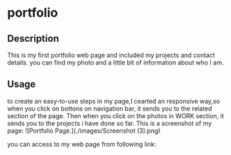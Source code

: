 # portfolio
## Description
This is my first portfolio web page and included my projects and contact details. you can find my photo and a little bit of information about who I am.
## Usage
to create an easy-to-use steps in my page,I cearted an responsive way,so when you click on bottons on navigation bar, it sends you to the related section of the page.
Then when you click on the photos in WORK section, it sends you to the projects i have done so far.
This is a screenshot of my page:
![Portfolio Page.](./images/Screenshot (3).png)

you can access to my web page from following link:


